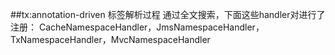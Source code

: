 ##tx:annotation-driven 标签解析过程
通过全文搜索，下面这些handler对进行了注册：
CacheNamespaceHandler，JmsNamespaceHandler，TxNamespaceHandler，MvcNamespaceHandler
